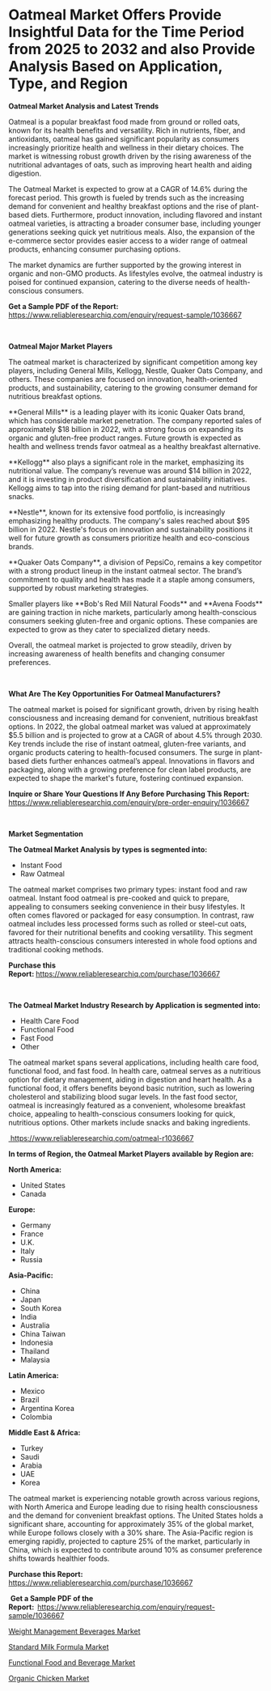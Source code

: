 <p><h1>Oatmeal Market Offers Provide Insightful Data for the Time Period from 2025 to 2032 and also Provide Analysis Based on Application, Type, and Region</h1></p><p><strong>Oatmeal Market Analysis and Latest Trends</strong></p>
<p><p>Oatmeal is a popular breakfast food made from ground or rolled oats, known for its health benefits and versatility. Rich in nutrients, fiber, and antioxidants, oatmeal has gained significant popularity as consumers increasingly prioritize health and wellness in their dietary choices. The market is witnessing robust growth driven by the rising awareness of the nutritional advantages of oats, such as improving heart health and aiding digestion.</p><p>The Oatmeal Market is expected to grow at a CAGR of 14.6% during the forecast period. This growth is fueled by trends such as the increasing demand for convenient and healthy breakfast options and the rise of plant-based diets. Furthermore, product innovation, including flavored and instant oatmeal varieties, is attracting a broader consumer base, including younger generations seeking quick yet nutritious meals. Also, the expansion of the e-commerce sector provides easier access to a wider range of oatmeal products, enhancing consumer purchasing options.</p><p>The market dynamics are further supported by the growing interest in organic and non-GMO products. As lifestyles evolve, the oatmeal industry is poised for continued expansion, catering to the diverse needs of health-conscious consumers.</p></p>
<p><strong>Get a Sample PDF of the Report:&nbsp;</strong> <a href="https://www.reliableresearchiq.com/enquiry/request-sample/1036667?utm_campaign=104&utm_medium=2&utm_source=Github&utm_content=ia&utm_term=14022025&utm_id=oatmeal">https://www.reliableresearchiq.com/enquiry/request-sample/1036667</a></p>
<p>&nbsp;</p>
<p><strong>Oatmeal Major Market Players</strong></p>
<p><p>The oatmeal market is characterized by significant competition among key players, including General Mills, Kellogg, Nestle, Quaker Oats Company, and others. These companies are focused on innovation, health-oriented products, and sustainability, catering to the growing consumer demand for nutritious breakfast options.</p><p>**General Mills** is a leading player with its iconic Quaker Oats brand, which has considerable market penetration. The company reported sales of approximately $18 billion in 2022, with a strong focus on expanding its organic and gluten-free product ranges. Future growth is expected as health and wellness trends favor oatmeal as a healthy breakfast alternative.</p><p>**Kellogg** also plays a significant role in the market, emphasizing its nutritional value. The company’s revenue was around $14 billion in 2022, and it is investing in product diversification and sustainability initiatives. Kellogg aims to tap into the rising demand for plant-based and nutritious snacks.</p><p>**Nestle**, known for its extensive food portfolio, is increasingly emphasizing healthy products. The company's sales reached about $95 billion in 2022. Nestle's focus on innovation and sustainability positions it well for future growth as consumers prioritize health and eco-conscious brands.</p><p>**Quaker Oats Company**, a division of PepsiCo, remains a key competitor with a strong product lineup in the instant oatmeal sector. The brand’s commitment to quality and health has made it a staple among consumers, supported by robust marketing strategies.</p><p>Smaller players like **Bob's Red Mill Natural Foods** and **Avena Foods** are gaining traction in niche markets, particularly among health-conscious consumers seeking gluten-free and organic options. These companies are expected to grow as they cater to specialized dietary needs. </p><p>Overall, the oatmeal market is projected to grow steadily, driven by increasing awareness of health benefits and changing consumer preferences.</p></p>
<p>&nbsp;</p>
<p><strong>What Are The Key Opportunities For Oatmeal Manufacturers?</strong></p>
<p><p>The oatmeal market is poised for significant growth, driven by rising health consciousness and increasing demand for convenient, nutritious breakfast options. In 2022, the global oatmeal market was valued at approximately $5.5 billion and is projected to grow at a CAGR of about 4.5% through 2030. Key trends include the rise of instant oatmeal, gluten-free variants, and organic products catering to health-focused consumers. The surge in plant-based diets further enhances oatmeal’s appeal. Innovations in flavors and packaging, along with a growing preference for clean label products, are expected to shape the market's future, fostering continued expansion.</p></p>
<p><strong>Inquire or Share Your Questions If Any Before Purchasing This Report:</strong> <a href="https://www.reliableresearchiq.com/enquiry/pre-order-enquiry/1036667?utm_campaign=104&utm_medium=2&utm_source=Github&utm_content=ia&utm_term=14022025&utm_id=oatmeal">https://www.reliableresearchiq.com/enquiry/pre-order-enquiry/1036667</a></p>
<p>&nbsp;</p>
<p><strong>Market Segmentation</strong></p>
<p><strong>The Oatmeal Market Analysis by types is segmented into:</strong></p>
<p><ul><li>Instant Food</li><li>Raw Oatmeal</li></ul></p>
<p><p>The oatmeal market comprises two primary types: instant food and raw oatmeal. Instant food oatmeal is pre-cooked and quick to prepare, appealing to consumers seeking convenience in their busy lifestyles. It often comes flavored or packaged for easy consumption. In contrast, raw oatmeal includes less processed forms such as rolled or steel-cut oats, favored for their nutritional benefits and cooking versatility. This segment attracts health-conscious consumers interested in whole food options and traditional cooking methods.</p></p>
<p><strong>Purchase this Report:&nbsp;</strong><a href="https://www.reliableresearchiq.com/purchase/1036667?utm_campaign=104&utm_medium=2&utm_source=Github&utm_content=ia&utm_term=14022025&utm_id=oatmeal">https://www.reliableresearchiq.com/purchase/1036667</a></p>
<p>&nbsp;</p>
<p><strong>The Oatmeal Market Industry Research by Application is segmented into:</strong></p>
<p><ul><li>Health Care Food</li><li>Functional Food</li><li>Fast Food</li><li>Other</li></ul></p>
<p><p>The oatmeal market spans several applications, including health care food, functional food, and fast food. In health care, oatmeal serves as a nutritious option for dietary management, aiding in digestion and heart health. As a functional food, it offers benefits beyond basic nutrition, such as lowering cholesterol and stabilizing blood sugar levels. In the fast food sector, oatmeal is increasingly featured as a convenient, wholesome breakfast choice, appealing to health-conscious consumers looking for quick, nutritious options. Other markets include snacks and baking ingredients.</p></p>
<p><a href="https://www.reliableresearchiq.com/oatmeal-r1036667?utm_campaign=104&utm_medium=2&utm_source=Github&utm_content=ia&utm_term=14022025&utm_id=oatmeal">&nbsp;https://www.reliableresearchiq.com/oatmeal-r1036667</a></p>
<p><strong>In terms of Region, the Oatmeal Market Players available by Region are:</strong></p>
<p>
    <p> <strong> North America: </strong>
        <ul>
            <li>United States</li>
            <li>Canada</li>
        </ul>
        </p> 
    <p> <strong> Europe: </strong>
        <ul>
            <li>Germany</li>
            <li>France</li>
            <li>U.K.</li>
            <li>Italy</li>
            <li>Russia</li>
        </ul>
        </p> 
    <p> <strong> Asia-Pacific: </strong>
        <ul>
            <li>China</li>
            <li>Japan</li>
            <li>South Korea</li>
            <li>India</li>
            <li>Australia</li>
            <li>China Taiwan</li>
            <li>Indonesia</li>
            <li>Thailand</li>
            <li>Malaysia</li>
        </ul>
        </p> 
    <p> <strong> Latin America: </strong>
        <ul>
            <li>Mexico</li>
            <li>Brazil</li>
            <li>Argentina Korea</li>
            <li>Colombia</li>
        </ul>
        </p> 
    <p> <strong> Middle East & Africa: </strong>
        <ul>
            <li>Turkey</li>
            <li>Saudi</li>
            <li>Arabia</li>
            <li>UAE</li>
            <li>Korea</li>
        </ul>
    </p>
    </p>
<p><p>The oatmeal market is experiencing notable growth across various regions, with North America and Europe leading due to rising health consciousness and the demand for convenient breakfast options. The United States holds a significant share, accounting for approximately 35% of the global market, while Europe follows closely with a 30% share. The Asia-Pacific region is emerging rapidly, projected to capture 25% of the market, particularly in China, which is expected to contribute around 10% as consumer preference shifts towards healthier foods.</p></p>
<p><strong>Purchase this Report: </strong><a href="https://www.reliableresearchiq.com/purchase/1036667?utm_campaign=104&utm_medium=2&utm_source=Github&utm_content=ia&utm_term=14022025&utm_id=oatmeal">https://www.reliableresearchiq.com/purchase/1036667</a></p>
<p>&nbsp;<strong>Get a Sample PDF of the Report:&nbsp;&nbsp;</strong><a href="https://www.reliableresearchiq.com/enquiry/request-sample/1036667?utm_campaign=104&utm_medium=2&utm_source=Github&utm_content=ia&utm_term=14022025&utm_id=oatmeal">https://www.reliableresearchiq.com/enquiry/request-sample/1036667</a></p>
<p><strong></strong></p>
<p><p><a href="https://github.com/jolinolooman/Market-Research-Report-List-1/blob/main/weight-management-beverages-market.md?utm_campaign=104&utm_medium=2&utm_source=Github&utm_content=ia&utm_term=14022025&utm_id=oatmeal">Weight Management Beverages Market</a></p><p><a href="https://github.com/alejnaouare/Market-Research-Report-List-1/blob/main/standard-milk-formula-market.md?utm_campaign=104&utm_medium=2&utm_source=Github&utm_content=ia&utm_term=14022025&utm_id=oatmeal">Standard Milk Formula Market</a></p><p><a href="https://github.com/wyettillesr4/Market-Research-Report-List-1/blob/main/functional-food-and-beverage-market.md?utm_campaign=104&utm_medium=2&utm_source=Github&utm_content=ia&utm_term=14022025&utm_id=oatmeal">Functional Food and Beverage Market</a></p><p><a href="https://github.com/fraryatena85/Market-Research-Report-List-1/blob/main/organic-chicken-market.md?utm_campaign=104&utm_medium=2&utm_source=Github&utm_content=ia&utm_term=14022025&utm_id=oatmeal">Organic Chicken Market</a></p></p>